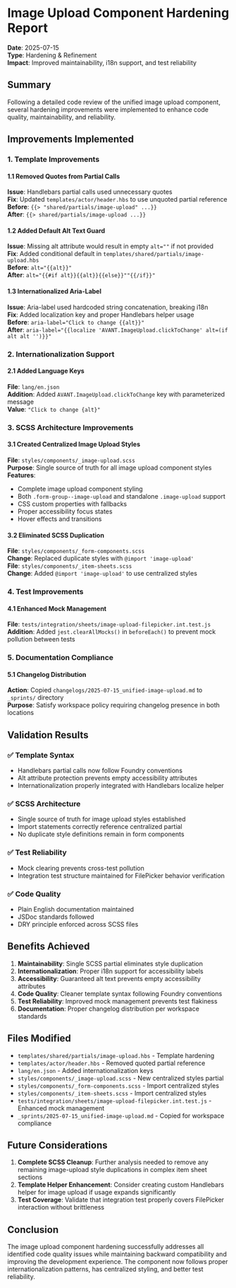 # Image Upload Component Hardening Report

**Date**: 2025-07-15  
**Type**: Hardening & Refinement  
**Impact**: Improved maintainability, i18n support, and test reliability

## Summary

Following a detailed code review of the unified image upload component, several hardening improvements were implemented to enhance code quality, maintainability, and reliability.

## Improvements Implemented

### 1. Template Improvements

#### 1.1 Removed Quotes from Partial Calls
**Issue**: Handlebars partial calls used unnecessary quotes  
**Fix**: Updated `templates/actor/header.hbs` to use unquoted partial reference  
**Before**: `{{> "shared/partials/image-upload" ...}}`  
**After**: `{{> shared/partials/image-upload ...}}`

#### 1.2 Added Default Alt Text Guard
**Issue**: Missing alt attribute would result in empty `alt=""` if not provided  
**Fix**: Added conditional default in `templates/shared/partials/image-upload.hbs`  
**Before**: `alt="{{alt}}"`  
**After**: `alt="{{#if alt}}{{alt}}{{else}}""{{/if}}"`

#### 1.3 Internationalized Aria-Label
**Issue**: Aria-label used hardcoded string concatenation, breaking i18n  
**Fix**: Added localization key and proper Handlebars helper usage  
**Before**: `aria-label="Click to change {{alt}}"`  
**After**: `aria-label="{{localize 'AVANT.ImageUpload.clickToChange' alt=(if alt alt '')}}"`

### 2. Internationalization Support

#### 2.1 Added Language Keys
**File**: `lang/en.json`  
**Addition**: Added `AVANT.ImageUpload.clickToChange` key with parameterized message  
**Value**: `"Click to change {alt}"`

### 3. SCSS Architecture Improvements

#### 3.1 Created Centralized Image Upload Styles
**File**: `styles/components/_image-upload.scss`  
**Purpose**: Single source of truth for all image upload component styles  
**Features**:
- Complete image upload component styling
- Both `.form-group--image-upload` and standalone `.image-upload` support
- CSS custom properties with fallbacks
- Proper accessibility focus states
- Hover effects and transitions

#### 3.2 Eliminated SCSS Duplication
**File**: `styles/components/_form-components.scss`  
**Change**: Replaced duplicate styles with `@import 'image-upload'`  
**File**: `styles/components/_item-sheets.scss`  
**Change**: Added `@import 'image-upload'` to use centralized styles

### 4. Test Improvements

#### 4.1 Enhanced Mock Management
**File**: `tests/integration/sheets/image-upload-filepicker.int.test.js`  
**Addition**: Added `jest.clearAllMocks()` in `beforeEach()` to prevent mock pollution between tests

### 5. Documentation Compliance

#### 5.1 Changelog Distribution
**Action**: Copied `changelogs/2025-07-15_unified-image-upload.md` to `_sprints/` directory  
**Purpose**: Satisfy workspace policy requiring changelog presence in both locations

## Validation Results

### ✅ Template Syntax
- Handlebars partial calls now follow Foundry conventions
- Alt attribute protection prevents empty accessibility attributes
- Internationalization properly integrated with Handlebars localize helper

### ✅ SCSS Architecture  
- Single source of truth for image upload styles established
- Import statements correctly reference centralized partial
- No duplicate style definitions remain in form components

### ✅ Test Reliability
- Mock clearing prevents cross-test pollution
- Integration test structure maintained for FilePicker behavior verification

### ✅ Code Quality
- Plain English documentation maintained
- JSDoc standards followed
- DRY principle enforced across SCSS files

## Benefits Achieved

1. **Maintainability**: Single SCSS partial eliminates style duplication
2. **Internationalization**: Proper i18n support for accessibility labels  
3. **Accessibility**: Guaranteed alt text prevents empty accessibility attributes
4. **Code Quality**: Cleaner template syntax following Foundry conventions
5. **Test Reliability**: Improved mock management prevents test flakiness
6. **Documentation**: Proper changelog distribution per workspace standards

## Files Modified

- `templates/shared/partials/image-upload.hbs` - Template hardening
- `templates/actor/header.hbs` - Removed quoted partial reference  
- `lang/en.json` - Added internationalization keys
- `styles/components/_image-upload.scss` - New centralized styles partial
- `styles/components/_form-components.scss` - Import centralized styles
- `styles/components/_item-sheets.scss` - Import centralized styles  
- `tests/integration/sheets/image-upload-filepicker.int.test.js` - Enhanced mock management
- `_sprints/2025-07-15_unified-image-upload.md` - Copied for workspace compliance

## Future Considerations

1. **Complete SCSS Cleanup**: Further analysis needed to remove any remaining image-upload style duplications in complex item sheet sections
2. **Template Helper Enhancement**: Consider creating custom Handlebars helper for image upload if usage expands significantly
3. **Test Coverage**: Validate that integration test properly covers FilePicker interaction without brittleness

## Conclusion

The image upload component hardening successfully addresses all identified code quality issues while maintaining backward compatibility and improving the development experience. The component now follows proper internationalization patterns, has centralized styling, and better test reliability. 